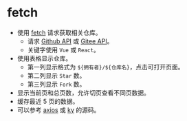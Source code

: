 # fetch

- 使用 [fetch](https://developer.mozilla.org/en-US/docs/Web/API/Fetch_API) 请求获取相关仓库。
  - 请求 [Github API](https://docs.github.com/en/rest/search) 或 [Gitee API](https://gitee.com/api/v5/swagger#/getV5SearchRepositories)。
  - 关键字使用 `Vue` 或 `React`。
- 使用表格显示仓库。
  - 第一列显示格式为 `${拥有者}/${仓库名}`，点击可打开页面。
  - 第二列显示 `Star` 数。
  - 第三列显示 `Fork` 数。
- 显示当前页和总页数，允许切页查看不同页数据。
- 缓存最近 5 页的数据。
- 可以参考 [axios](https://github.com/axios/axios) 或 [ky](https://github.com/sindresorhus/ky) 的源码。
